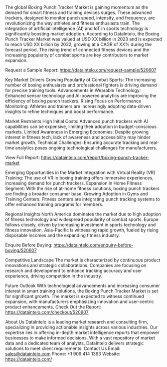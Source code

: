 The global Boxing Punch Tracker Market is gaining momentum as the demand for smart fitness and training devices surges. These advanced trackers, designed to monitor punch speed, intensity, and frequency, are revolutionizing the way athletes and fitness enthusiasts train. The integration of artificial intelligence (AI) and IoT in sports technology is significantly boosting market adoption.
According to DataIntelo, the Boxing Punch Tracker Market was valued at USD XX billion in 2023 and is expected to reach USD XX billion by 2032, growing at a CAGR of XX% during the forecast period. The rising trend of connected fitness devices and the increasing popularity of combat sports are key contributors to market expansion.

Request a Sample Report: https://dataintelo.com/request-sample/520607

Key Market Drivers
Growing Popularity of Combat Sports: The increasing number of boxing enthusiasts and professional fighters is driving demand for precise training tools.
Advancements in Wearable Technology: Enhanced sensor technology and AI-powered analytics are improving the efficiency of boxing punch trackers.
Rising Focus on Performance Monitoring: Athletes and trainers are increasingly adopting data-driven insights to refine techniques and boost performance.

Market Restraints
High Initial Costs: Advanced punch trackers with AI capabilities can be expensive, limiting their adoption in budget-conscious markets.
Limited Awareness in Emerging Economies: Despite growing interest in fitness tech, lack of awareness and accessibility may hinder market growth.
Technical Challenges: Ensuring accurate tracking and real-time analytics poses ongoing technological challenges for manufacturers.

View Full Report: https://dataintelo.com/report/boxing-punch-tracker-market

Emerging Opportunities in the Market
Integration with Virtual Reality (VR) Training: The use of VR in boxing training offers immersive experiences, increasing demand for punch trackers.
Expansion in Home Fitness Segment: With the rise of at-home fitness solutions, boxing punch trackers are finding a broader consumer base.
Growing Adoption in Gyms and Training Centers: Fitness centers are integrating punch tracking systems to offer enhanced training programs for members.

Regional Insights
North America dominates the market due to high adoption of fitness technology and widespread popularity of combat sports.
Europe follows closely, driven by increasing investment in sports technology and fitness innovation.
Asia-Pacific is witnessing rapid growth, fueled by rising disposable incomes and the expanding fitness industry.

Enquire Before Buying: https://dataintelo.com/enquiry-before-buying/520607

Competitive Landscape
The market is characterized by continuous product innovations and strategic collaborations. Companies are focusing on research and development to enhance tracking accuracy and user experience, driving competition in the industry.

Future Outlook
With technological advancements and increasing consumer interest in smart training solutions, the Boxing Punch Tracker Market is set for significant growth. The market is expected to witness continued expansion, with manufacturers emphasizing innovation and user-centric product enhancements.
Check Out the Report: https://dataintelo.com/checkout/520607

About Us
DataIntelo is a leading market research and consulting firm, specializing in providing actionable insights across various industries. Our expertise lies in offering in-depth market intelligence reports that empower businesses to make informed decisions. With a vast repository of market data and a dedicated team of analysts, DataIntelo delivers strategic solutions to meet client requirements.
Contact Us
Email: sales@dataintelo.com
Phone: +1 909 414 1393
Website: https://dataintelo.com/
 

